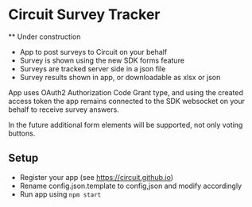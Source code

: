 # Circuit Survey Tracker

** Under construction

- App to post surveys to Circuit on your behalf
- Survey is shown using the new SDK forms feature
- Surveys are tracked server side in a json file
- Survey results shown in app, or downloadable as xlsx or json

App uses OAuth2 Authorization Code Grant type, and using the created access token the app remains connected to the SDK websocket on your behalf to receive survey answers.

In the future additional form elements will be supported, not only voting buttons.

## Setup
- Register your app (see https://circuit.github.io)
- Rename config.json.template to config,json and modify accordingly
- Run app using `npm start`

